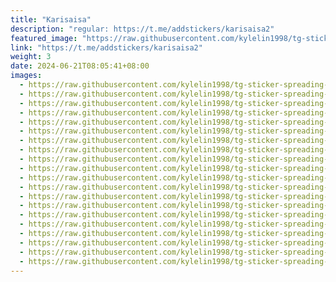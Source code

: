 ```yaml
---
title: "Karisaisa"
description: "regular: https://t.me/addstickers/karisaisa2"
featured_image: "https://raw.githubusercontent.com/kylelin1998/tg-sticker-spreading-worldwide-images/main/img/2c061ae2-c2a8-403f-b7ea-afdfc681db7f.jpg"
link: "https://t.me/addstickers/karisaisa2"
weight: 3
date: 2024-06-21T08:05:41+08:00
images:
  - https://raw.githubusercontent.com/kylelin1998/tg-sticker-spreading-worldwide-images/main/img/2c061ae2-c2a8-403f-b7ea-afdfc681db7f.jpg
  - https://raw.githubusercontent.com/kylelin1998/tg-sticker-spreading-worldwide-images/main/img/b0c79f30-4743-4257-a64c-d4168e1e7a3b.jpg
  - https://raw.githubusercontent.com/kylelin1998/tg-sticker-spreading-worldwide-images/main/img/56c89481-1e46-4de6-895c-893bee92999e.jpg
  - https://raw.githubusercontent.com/kylelin1998/tg-sticker-spreading-worldwide-images/main/img/d7aaeece-a5f5-4ac6-a30e-cb091a2c7d25.jpg
  - https://raw.githubusercontent.com/kylelin1998/tg-sticker-spreading-worldwide-images/main/img/896a5e18-e690-4d10-90ce-da8a3cadef48.jpg
  - https://raw.githubusercontent.com/kylelin1998/tg-sticker-spreading-worldwide-images/main/img/41c06e8b-3744-4e7a-9172-7431256d8cd7.jpg
  - https://raw.githubusercontent.com/kylelin1998/tg-sticker-spreading-worldwide-images/main/img/76379df0-7a5d-4562-aaf1-df66a6e90057.jpg
  - https://raw.githubusercontent.com/kylelin1998/tg-sticker-spreading-worldwide-images/main/img/434b0917-3329-49ad-8437-884a04113aed.jpg
  - https://raw.githubusercontent.com/kylelin1998/tg-sticker-spreading-worldwide-images/main/img/c2d762c6-048a-4dd4-8370-8a71bc457c9b.jpg
  - https://raw.githubusercontent.com/kylelin1998/tg-sticker-spreading-worldwide-images/main/img/28232f59-ae5f-43fa-a498-b816e07361f9.jpg
  - https://raw.githubusercontent.com/kylelin1998/tg-sticker-spreading-worldwide-images/main/img/3bcd8c70-9aa2-4c31-a359-86657ab5b693.jpg
  - https://raw.githubusercontent.com/kylelin1998/tg-sticker-spreading-worldwide-images/main/img/cfe3ec34-ca6d-4140-a6eb-b1b405f38ac5.jpg
  - https://raw.githubusercontent.com/kylelin1998/tg-sticker-spreading-worldwide-images/main/img/c50c2ef9-f623-47a1-9228-be92086f5a60.jpg
  - https://raw.githubusercontent.com/kylelin1998/tg-sticker-spreading-worldwide-images/main/img/f35df734-7ece-47c9-a87f-ff2a24d4d6ed.jpg
  - https://raw.githubusercontent.com/kylelin1998/tg-sticker-spreading-worldwide-images/main/img/7020f48a-5eed-4ecd-934f-7e30632ff532.jpg
  - https://raw.githubusercontent.com/kylelin1998/tg-sticker-spreading-worldwide-images/main/img/648b167b-653f-4411-a582-1e31f608f267.jpg
  - https://raw.githubusercontent.com/kylelin1998/tg-sticker-spreading-worldwide-images/main/img/05c62eb3-b6f1-4e9a-b0f2-8741b3eaa5ed.jpg
  - https://raw.githubusercontent.com/kylelin1998/tg-sticker-spreading-worldwide-images/main/img/3b40fad5-f9f2-4f10-ac9e-93d5eb531fd6.jpg
  - https://raw.githubusercontent.com/kylelin1998/tg-sticker-spreading-worldwide-images/main/img/2f296fe7-5bc9-4fb5-aab1-0ac703f024da.jpg
  - https://raw.githubusercontent.com/kylelin1998/tg-sticker-spreading-worldwide-images/main/img/cbe0cfbb-b3ae-4bb8-8c4d-a9328e1d35fe.jpg
---
```

